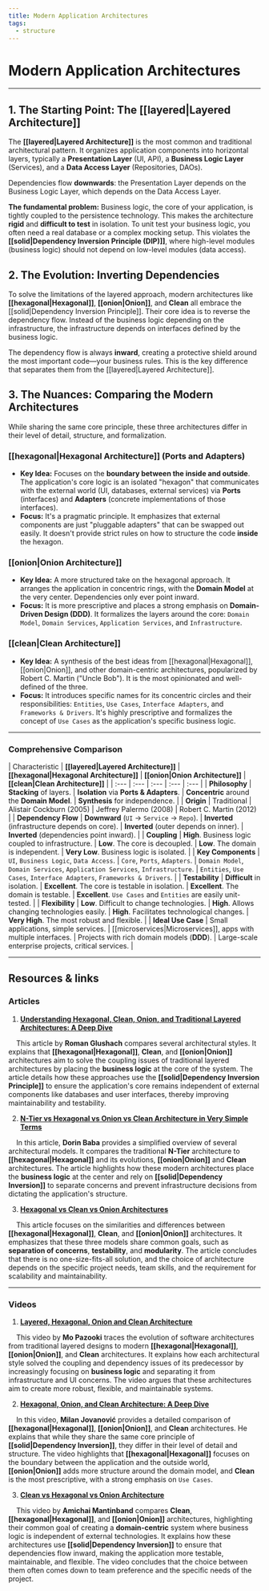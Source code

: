 ```yaml
---
title: Modern Application Architectures
tags:
  - structure
---
```


# **Modern Application Architectures**

---

## **1. The Starting Point: The [[layered|Layered Architecture]]**

The **[[layered|Layered Architecture]]** is the most common and traditional architectural pattern. It organizes application components into horizontal layers, typically a **Presentation Layer** (UI, API), a **Business Logic Layer** (Services), and a **Data Access Layer** (Repositories, DAOs).

Dependencies flow **downwards**: the Presentation Layer depends on the Business Logic Layer, which depends on the Data Access Layer.

**The fundamental problem:** Business logic, the core of your application, is tightly coupled to the persistence technology. This makes the architecture **rigid** and **difficult to test** in isolation. To unit test your business logic, you often need a real database or a complex mocking setup. This violates the **[[solid|Dependency Inversion Principle (DIP)]]**, where high-level modules (business logic) should not depend on low-level modules (data access).

## **2. The Evolution: Inverting Dependencies**

To solve the limitations of the layered approach, modern architectures like **[[hexagonal|Hexagonal]]**, **[[onion|Onion]]**, and **Clean** all embrace the [[solid|Dependency Inversion Principle]]. Their core idea is to reverse the dependency flow. Instead of the business logic depending on the infrastructure, the infrastructure depends on interfaces defined by the business logic.

The dependency flow is always **inward**, creating a protective shield around the most important code—your business rules. This is the key difference that separates them from the [[layered|Layered Architecture]].

## **3. The Nuances: Comparing the Modern Architectures**

While sharing the same core principle, these three architectures differ in their level of detail, structure, and formalization.

### **[[hexagonal|Hexagonal Architecture]] (Ports and Adapters)**

* **Key Idea:** Focuses on the **boundary between the inside and outside**. The application's core logic is an isolated "hexagon" that communicates with the external world (UI, databases, external services) via **Ports** (interfaces) and **Adapters** (concrete implementations of those interfaces).
* **Focus:** It's a pragmatic principle. It emphasizes that external components are just "pluggable adapters" that can be swapped out easily. It doesn't provide strict rules on how to structure the code **inside** the hexagon.

### **[[onion|Onion Architecture]]**

* **Key Idea:** A more structured take on the hexagonal approach. It arranges the application in concentric rings, with the **Domain Model** at the very center. Dependencies only ever point inward.
* **Focus:** It is more prescriptive and places a strong emphasis on **Domain-Driven Design (DDD)**. It formalizes the layers around the core: `Domain Model`, `Domain Services`, `Application Services`, and `Infrastructure`.

### **[[clean|Clean Architecture]]**

* **Key Idea:** A synthesis of the best ideas from [[hexagonal|Hexagonal]], [[onion|Onion]], and other domain-centric architectures, popularized by Robert C. Martin ("Uncle Bob"). It is the most opinionated and well-defined of the three.
* **Focus:** It introduces specific names for its concentric circles and their responsibilities: `Entities`, `Use Cases`, `Interface Adapters`, and `Frameworks & Drivers`. It's highly prescriptive and formalizes the concept of `Use Cases` as the application's specific business logic.

---

### **Comprehensive Comparison**

| Characteristic | **[[layered|Layered Architecture]]** | **[[hexagonal|Hexagonal Architecture]]** | **[[onion|Onion Architecture]]** | **[[clean|Clean Architecture]]** |
| :--- | :--- | :--- | :--- | :--- |
| **Philosophy** | **Stacking** of layers. | **Isolation** via **Ports & Adapters**. | **Concentric** around the **Domain Model**. | **Synthesis** for independence. |
| **Origin** | Traditional | Alistair Cockburn (2005) | Jeffrey Palermo (2008) | Robert C. Martin (2012) |
| **Dependency Flow** | **Downward** (`UI` -> `Service` -> `Repo`). | **Inverted** (infrastructure depends on core). | **Inverted** (outer depends on inner). | **Inverted** (dependencies point inward). |
| **Coupling** | **High**. Business logic coupled to infrastructure. | **Low**. The core is decoupled. | **Low**. The domain is independent. | **Very Low**. Business logic is isolated. |
| **Key Components** | `UI`, `Business Logic`, `Data Access`. | `Core`, `Ports`, `Adapters`. | `Domain Model`, `Domain Services`, `Application Services`, `Infrastructure`. | `Entities`, `Use Cases`, `Interface Adapters`, `Frameworks & Drivers`. |
| **Testability** | **Difficult** in isolation. | **Excellent**. The core is testable in isolation. | **Excellent**. The domain is testable. | **Excellent**. `Use Cases` and `Entities` are easily unit-tested. |
| **Flexibility** | **Low**. Difficult to change technologies. | **High**. Allows changing technologies easily. | **High**. Facilitates technological changes. | **Very High**. The most robust and flexible. |
| **Ideal Use Case** | Small applications, simple services. | [[microservices|Microservices]], apps with multiple interfaces. | Projects with rich domain models (**DDD**). | Large-scale enterprise projects, critical services. |

---

## **Resources & links**

### **Articles**

1.  **[Understanding Hexagonal, Clean, Onion, and Traditional Layered Architectures: A Deep Dive](https://romanglushach.medium.com/understanding-hexagonal-clean-onion-and-traditional-layered-architectures-a-deep-dive-c0f93b8a1b96)**

    This article by **Roman Glushach** compares several architectural styles. It explains that **[[hexagonal|Hexagonal]]**, **Clean**, and **[[onion|Onion]]** architectures aim to solve the coupling issues of traditional layered architectures by placing the **business logic** at the core of the system. The article details how these approaches use the **[[solid|Dependency Inversion Principle]]** to ensure the application's core remains independent of external components like databases and user interfaces, thereby improving maintainability and testability.

2.  **[N-Tier vs Hexagonal vs Onion vs Clean Architecture in Very Simple Terms](https://medium.com/@dorinbaba/n-tier-vs-hexagonal-vs-onion-vs-clean-architecture-in-very-simple-terms-68f66c4dba22)**

    In this article, **Dorin Baba** provides a simplified overview of several architectural models. It compares the traditional **N-Tier** architecture to **[[hexagonal|Hexagonal]]** and its evolutions, **[[onion|Onion]]** and **Clean** architectures. The article highlights how these modern architectures place the **business logic** at the center and rely on **[[solid|Dependency Inversion]]** to separate concerns and prevent infrastructure decisions from dictating the application's structure.

3.  **[Hexagonal vs Clean vs Onion Architectures](https://programmingpulse.vercel.app/blog/hexagonal-vs-clean-vs-onion-architectures)**

    This article focuses on the similarities and differences between **[[hexagonal|Hexagonal]]**, **Clean**, and **[[onion|Onion]]** architectures. It emphasizes that these three models share common goals, such as **separation of concerns**, **testability**, and **modularity**. The article concludes that there is no one-size-fits-all solution, and the choice of architecture depends on the specific project needs, team skills, and the requirement for scalability and maintainability.

---

### **Videos**

1.  **[Layered, Hexagonal, Onion and Clean Architecture](https://www.youtube.com/watch?v=rBNb3xHJUZk)**

    This video by **Mo Pazooki** traces the evolution of software architectures from traditional layered designs to modern **[[hexagonal|Hexagonal]]**, **[[onion|Onion]]**, and **Clean** architectures. It explains how each architectural style solved the coupling and dependency issues of its predecessor by increasingly focusing on **business logic** and separating it from infrastructure and UI concerns. The video argues that these architectures aim to create more robust, flexible, and maintainable systems.

2.  **[Hexagonal, Onion, and Clean Architecture: A Deep Dive](https://www.youtube.com/watch?v=0X3_a5a7Jc0)**

    In this video, **Milan Jovanović** provides a detailed comparison of **[[hexagonal|Hexagonal]]**, **[[onion|Onion]]**, and **Clean** architectures. He explains that while they share the same core principle of **[[solid|Dependency Inversion]]**, they differ in their level of detail and structure. The video highlights that **[[hexagonal|Hexagonal]]** focuses on the boundary between the application and the outside world, **[[onion|Onion]]** adds more structure around the domain model, and **Clean** is the most prescriptive, with a strong emphasis on `Use Cases`.

3.  **[Clean vs Hexagonal vs Onion Architecture](https://www.youtube.com/watch?v=n4nFf8i8v1E)**

    This video by **Amichai Mantinband** compares **Clean**, **[[hexagonal|Hexagonal]]**, and **[[onion|Onion]]** architectures, highlighting their common goal of creating a **domain-centric** system where business logic is independent of external technologies. It explains how these architectures use **[[solid|Dependency Inversion]]** to ensure that dependencies flow inward, making the application more testable, maintainable, and flexible. The video concludes that the choice between them often comes down to team preference and the specific needs of the project.
